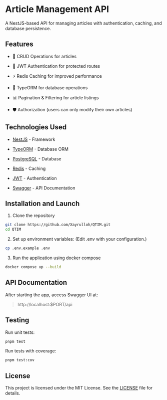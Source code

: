 # Article Management API
A NestJS-based API for managing articles with authentication, caching, and database persistence.

## Features
- 🚀 CRUD Operations for articles

- 🔐 JWT Authentication for protected routes

- ⚡ Redis Caching for improved performance

- 📝 TypeORM for database operations

- 📊 Pagination & Filtering for article listings

- 🛡️ Authorization (users can only modify their own articles)

## Technologies Used
- [NestJS](https://nestjs.com/) - Framework

- [TypeORM](https://typeorm.io/) - Database ORM

- [PostgreSQL](https://www.postgresql.org/) - Database

- [Redis](https://redis.io/) - Caching

- [JWT](https://jwt.io/) - Authentication

- [Swagger](https://swagger.io/) - API Documentation

## Installation and Launch
1. Clone the repository
```bash
git clone https://github.com/Xayrulloh/QTIM.git
cd QTIM
```
2. Set up environment variables: (Edit .env with your configuration.)
```bash
cp .env.example .env
```
3. Run the application using docker compose
```bash
docker compose up --build
```

## API Documentation
After starting the app, access Swagger UI at:
> http://localhost:$PORT/api

## Testing
Run unit tests:
```bash
pnpm test
```
Run tests with coverage:
```bash
pnpm test:cov
```

## License
This project is licensed under the MIT License. See the [LICENSE](LICENSE) file for details.